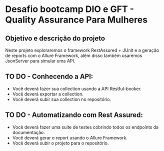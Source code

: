 # Desafio bootcamp DIO e GFT - Quality Assurance Para Mulheres

## Objetivo e descrição do projeto
Neste projeto exploraremos o framework RestAssured + JUnit e a geração de reports com o Allure Framework, além disso também usaremos JsonServer para 
simular uma API.


## TO DO - Conhecendo a API:
- Você deverá fazer sua collection usando a API Restful-booker.
- Você deverá exportar a collection.
- Você deverá subir sua collection no repositório.

## TO DO - Automatizando com Rest Assured:
- Você deverá fazer uma suíte de testes cobrindo todos os endpoints da documentação.
- Você deverá gerar o report usando o Allure Framework.
- Você deverá subir o projeto para o repositório.
